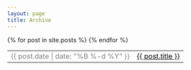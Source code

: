 ```yaml
---
layout: page
title: Archive
---
```


<section class="archive-post-list">
<table>
{% for post in site.posts %}
    <tr>
        <td style="width: 135px; color: grey" nowrap>{{ post.date | date: "%B %-d %Y" }}</td>
        <td><a href="{{ post.url | relative_url }}" style="color:black">{{ post.title }}</a></td>
    </tr>
{% endfor %}
</table>
</section>

